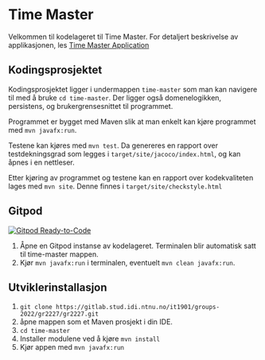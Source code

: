 # Time Master

Velkommen til kodelageret til Time Master. For detaljert beskrivelse av applikasjonen, les [Time Master Application](time-master/README.md)

## Kodingsprosjektet

Kodingsprosjektet ligger i undermappen `time-master` som man kan navigere til med å bruke `cd time-master`. Der ligger også domenelogikken, persistens, og brukergrensesnittet til programmet.

Programmet er bygget med Maven slik at man enkelt kan kjøre programmet med `mvn javafx:run`.

Testene kan kjøres med `mvn test`. Da genereres en rapport over testdekningsgrad som legges i `target/site/jacoco/index.html`, og kan åpnes i en nettleser.

Etter kjøring av programmet og testene kan en rapport over kodekvaliteten lages med `mvn site`. Denne finnes i `target/site/checkstyle.html`


## Gitpod
[![Gitpod Ready-to-Code](https://img.shields.io/badge/Gitpod-Ready--to--Code-blue?logo=gitpod)](https://gitpod.stud.ntnu.no/#https://gitlab.stud.idi.ntnu.no/it1901/groups-2022/gr2227/gr2227)

1. Åpne en Gitpod instanse av kodelageret. Terminalen blir automatisk satt til time-master mappen.
2. Kjør `mvn javafx:run` i terminalen, eventuelt `mvn clean javafx:run`.
## Utviklerinstallasjon

1. `git clone https://gitlab.stud.idi.ntnu.no/it1901/groups-2022/gr2227/gr2227.git`
2. åpne mappen som et Maven prosjekt i din IDE.
3. `cd time-master`
4. Installer modulene ved å kjøre `mvn install`
5. Kjør appen med `mvn javafx:run`

<!-- ## Git conventions

[Conventional Commits 1.0.0](https://www.conventionalcommits.org/en/v1.0.0/)

- [Overview of different commit types](https://github.com/commitizen/conventional-commit-types/blob/v3.0.0/index.json)
- [Rules for commit messages](https://github.com/conventional-changelog/commitlint/tree/master/%40commitlint/config-conventional) -->